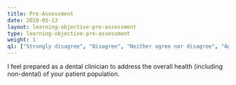```yaml
---
title: Pre-Assessment 
date: 2019-05-13
layout: learning-objective-pre-assessment
type: learning-objective-pre-assessment
weight: 1
q1: ["Strongly disagree", "Disagree", "Neither agree nor disagree", "Agree", "Strongly agree"]
---
```

I feel prepared as a dental clinician to address the overall health
(including non-dental) of your patient population.
